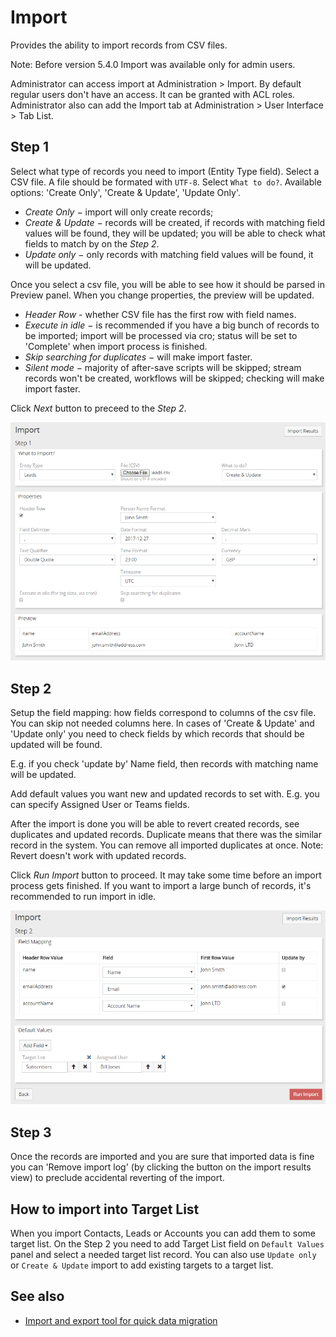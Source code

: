 # Import

Provides the ability to import records from CSV files.

Note: Before version 5.4.0 Import was available only for admin users.

Administrator can access import at Administration > Import. By default regular users don't have an access. It can be granted with ACL roles. Administrator also can add the Import tab at Administration > User Interface > Tab List.

## Step 1

Select what type of records you need to import (Entity Type field).
Select a CSV file. A file should be formated with `UTF-8`.
Select `What to do?`. Available options: 'Create Only', 'Create & Update', 'Update Only'.

* *Create Only* − import will only create records;
* *Create & Update* − records will be created, if records with matching field values will be found, they will be updated; you will be able to check what fields to match by on the _Step 2_.
* *Update only* − only records with matching field values will be found, it will be updated.

Once you select a csv file, you will be able to see how it should be parsed in Preview panel. When you change properties, the preview will be updated.

* *Header Row* - whether CSV file has the first row with field names.
* *Execute in idle* − is recommended if you have a big bunch of records to be imported; import will be processed via cro; status will be set to 'Complete' when import process is finished.
* *Skip searching for duplicates* − will make import faster.
* *Silent mode* − majority of after-save scripts will be skipped; stream records won't be created, workflows will be skipped; checking will make import faster.

Click _Next_ button to preceed to the _Step 2_.

![1](https://raw.githubusercontent.com/espocrm/documentation/master/docs/_static/images/administration/import/step-1.png)

## Step 2

Setup the field mapping: how fields correspond to columns of the csv file. You can skip not needed columns here.
In cases of 'Create & Update' and 'Update only' you need to check fields by which records that should be updated will be found.

E.g. if you check 'update by' Name field, then records with matching name will be updated.

Add default values you want new and updated records to set with. E.g. you can specify Assigned User or Teams fields.

After the import is done you will be able to revert created records, see duplicates and updated records. Duplicate means that there was the similar record in the system. You can remove all imported duplicates at once. Note: Revert doesn't work with updated records.

Click _Run Import_ button to proceed. It may take some time before an import process gets finished. If you want to import a large bunch of records, it's recommended to run import in idle.

![2](https://raw.githubusercontent.com/espocrm/documentation/master/docs/_static/images/administration/import/step-2.png)

## Step 3

Once the records are imported and you are sure that imported data is fine you can 'Remove import log' (by clicking the button on the import results view) to preclude accidental reverting of the import.

## How to import into Target List

When you import Contacts, Leads or Accounts you can add them to some target list. On the Step 2 you need to add Target List field on `Default Values` panel and select a needed target list record. You can also use `Update only` or `Create & Update` import to add existing targets to a target list.

## See also

* [Import and export tool for quick data migration](https://www.espocrm.com/tips/import-export/)
